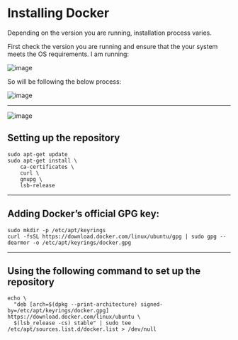 # Installing Docker 

Depending on the version you are running, installation process varies. 

First check the version you are running and ensure that the your system meets the OS requirements. I am running:

![image](https://user-images.githubusercontent.com/107522496/199967797-e6fbec41-e613-45e6-9fd6-02f93404936a.png)

So will be following the below process:

![image](https://user-images.githubusercontent.com/107522496/199968249-6bea9ed8-ed46-4171-b372-21d475eec569.png)

---


![image](https://user-images.githubusercontent.com/107522496/199968562-b82a9042-550f-4bdf-a3b0-f574353c4aa1.png)

## Setting up the repository
```console
sudo apt-get update
sudo apt-get install \
    ca-certificates \
    curl \
    gnupg \
    lsb-release
```
---

## Adding Docker’s official GPG key:

```console
sudo mkdir -p /etc/apt/keyrings
curl -fsSL https://download.docker.com/linux/ubuntu/gpg | sudo gpg --dearmor -o /etc/apt/keyrings/docker.gpg
```
---

## Using the following command to set up the repository

```console
echo \
  "deb [arch=$(dpkg --print-architecture) signed-by=/etc/apt/keyrings/docker.gpg] https://download.docker.com/linux/ubuntu \
  $(lsb_release -cs) stable" | sudo tee /etc/apt/sources.list.d/docker.list > /dev/null
```


